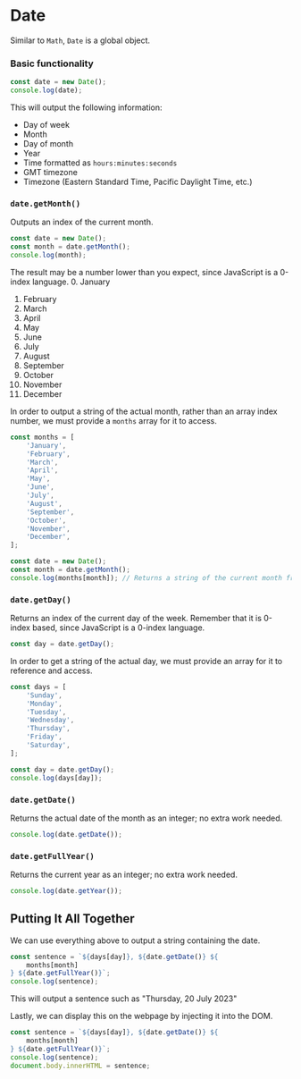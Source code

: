 # Date

Similar to `Math`, `Date` is a global object.

### Basic functionality

```js
const date = new Date();
console.log(date);
```

This will output the following information:

- Day of week
- Month
- Day of month
- Year
- Time formatted as `hours:minutes:seconds`
- GMT timezone
- Timezone (Eastern Standard Time, Pacific Daylight Time, etc.)

### `date.getMonth()`

Outputs an index of the current month.

```js
const date = new Date();
const month = date.getMonth();
console.log(month);
```

The result may be a number lower than you expect, since JavaScript is a 0-index language. 0. January

1. February
2. March
3. April
4. May
5. June
6. July
7. August
8. September
9. October
10. November
11. December

In order to output a string of the actual month, rather than an array index number, we must provide a `months` array for it to access.

```js
const months = [
	'January',
	'February',
	'March',
	'April',
	'May',
	'June',
	'July',
	'August',
	'September',
	'October',
	'November',
	'December',
];

const date = new Date();
const month = date.getMonth();
console.log(months[month]); // Returns a string of the current month from the months array.
```

### `date.getDay()`

Returns an index of the current day of the week. Remember that it is 0-index based, since JavaScript is a 0-index language.

```js
const day = date.getDay();
```

In order to get a string of the actual day, we must provide an array for it to reference and access.

```js
const days = [
	'Sunday',
	'Monday',
	'Tuesday',
	'Wednesday',
	'Thursday',
	'Friday',
	'Saturday',
];

const day = date.getDay();
console.log(days[day]);
```

### `date.getDate()`

Returns the actual date of the month as an integer; no extra work needed.

```js
console.log(date.getDate());
```

### `date.getFullYear()`

Returns the current year as an integer; no extra work needed.

```js
console.log(date.getYear());
```

## Putting It All Together

We can use everything above to output a string containing the date.

```js
const sentence = `${days[day]}, ${date.getDate()} ${
	months[month]
} ${date.getFullYear()}`;
console.log(sentence);
```

This will output a sentence such as "Thursday, 20 July 2023"

Lastly, we can display this on the webpage by injecting it into the DOM.

```js
const sentence = `${days[day]}, ${date.getDate()} ${
	months[month]
} ${date.getFullYear()}`;
console.log(sentence);
document.body.innerHTML = sentence;
```
